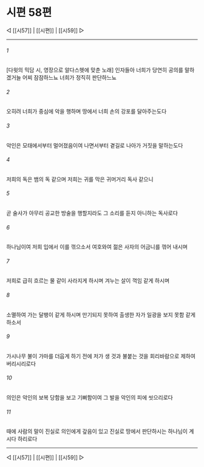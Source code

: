 ﻿# 시편 58편

◁ [[시57]] | [[시편]] | [[시59]] ▷
***

###### 1
[다윗의 믹담 시, 영장으로 알다스헷에 맞춘 노래] 인자들아 너희가 당연히 공의를 말하겠거늘 어찌 잠잠하느뇨 너희가 정직히 판단하느뇨

###### 2
오히려 너희가 중심에 악을 행하며 땅에서 너희 손의 강포를 달아주는도다

###### 3
악인은 모태에서부터 멀어졌음이여 나면서부터 곁길로 나아가 거짓을 말하는도다

###### 4
저희의 독은 뱀의 독 같으며 저희는 귀를 막은 귀머거리 독사 같으니

###### 5
곧 술사가 아무리 공교한 방술을 행할지라도 그 소리를 듣지 아니하는 독사로다

###### 6
하나님이여 저희 입에서 이를 꺾으소서 여호와여 젊은 사자의 어금니를 꺾어 내시며

###### 7
저희로 급히 흐르는 물 같이 사라지게 하시며 겨누는 살이 꺽임 같게 하시며

###### 8
소멸하여 가는 달팽이 같게 하시며 만기되지 못하여 출생한 자가 일광을 보지 못함 같게 하소서

###### 9
가시나무 불이 가마를 더웁게 하기 전에 저가 생 것과 불붙는 것을 회리바람으로 제하여 버리시리로다

###### 10
의인은 악인의 보복 당함을 보고 기뻐함이여 그 발을 악인의 피에 씻으리로다

###### 11
때에 사람의 말이 진실로 의인에게 갚음이 있고 진실로 땅에서 판단하시는 하나님이 계시다 하리로다


***
◁ [[시57]] | [[시편]] | [[시59]] ▷